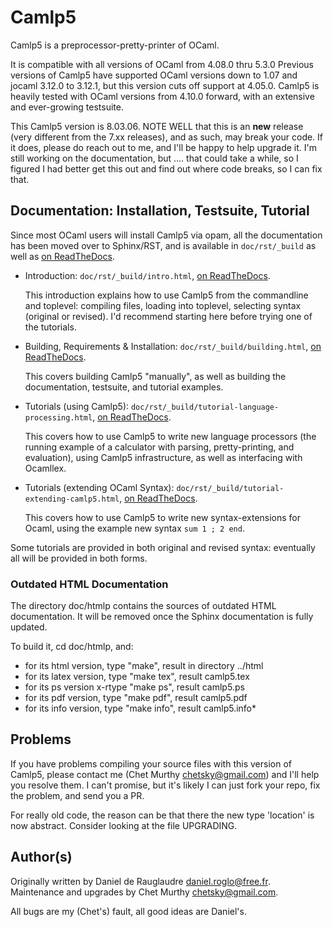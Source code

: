 # Camlp5

Camlp5 is a preprocessor-pretty-printer of OCaml.

It is compatible with all versions of OCaml from 4.08.0 thru 5.3.0
Previous versions of Camlp5 have supported OCaml versions down to 1.07
and jocaml 3.12.0 to 3.12.1, but this version cuts off support at
4.05.0.  Camlp5 is heavily tested with OCaml versions from 4.10.0
forward, with an extensive and ever-growing testsuite.

This Camlp5 version is 8.03.06.  NOTE WELL that this is an **new**
release (very different from the 7.xx releases), and as such, may
break your code.  If it does, please do reach out to me, and I'll be
happy to help upgrade it.  I'm still working on the documentation, but
.... that could take a while, so I figured I had better get this out
and find out where code breaks, so I can fix that.

## Documentation: Installation, Testsuite, Tutorial

Since most OCaml users will install Camlp5 via opam, all the
documentation has been moved over to Sphinx/RST, and is available in
`doc/rst/_build` as well as
[on ReadTheDocs](https://camlp5.readthedocs.io/en/latest/).

- Introduction: `doc/rst/_build/intro.html`, [on ReadTheDocs](https://camlp5.readthedocs.io/en/latest/intro.html).

  This introduction explains how to use Camlp5 from the commandline
  and toplevel: compiling files, loading into toplevel, selecting
  syntax (original or revised).  I'd recommend starting here before
  trying one of the tutorials.

- Building, Requirements & Installation: `doc/rst/_build/building.html`, [on ReadTheDocs](https://camlp5.readthedocs.io/en/latest/building.html).

  This covers building Camlp5 "manually", as well as building the
  documentation, testsuite, and tutorial examples.

- Tutorials (using Camlp5): `doc/rst/_build/tutorial-language-processing.html`, [on ReadTheDocs](https://camlp5.readthedocs.io/en/latest/tutorial-language-processing.html).

  This covers how to use Camlp5 to write new language processors (the
  running example of a calculator with parsing, pretty-printing, and
  evaluation), using Camlp5 infrastructure, as well as interfacing with
  Ocamllex.

- Tutorials (extending OCaml Syntax): `doc/rst/_build/tutorial-extending-camlp5.html`, [on ReadTheDocs](https://camlp5.readthedocs.io/en/latest/tutorial-extending-camlp5.html).

  This covers how to use Camlp5 to write new syntax-extensions for
  Ocaml, using the example new syntax ``sum 1 ; 2 end``.

Some tutorials are provided in both original and revised syntax:
eventually all will be provided in both forms.

### Outdated HTML Documentation

The directory doc/htmlp contains the sources of outdated HTML
documentation.  It will be removed once the Sphinx documentation is
fully updated.

To build it, cd doc/htmlp, and:
* for its html version, type "make", result in directory ../html
* for its latex version, type "make tex", result camlp5.tex
* for its ps version x-rtype "make ps", result camlp5.ps
* for its pdf version, type "make pdf", result camlp5.pdf
* for its info version, type "make info", result camlp5.info*

## Problems

If you have problems compiling your source files with this version of
Camlp5, please contact me (Chet Murthy <chetsky@gmail.com>) and I'll
help you resolve them.  I can't promise, but it's likely I can just
fork your repo, fix the problem, and send you a PR.

For really old code, the reason can be that there the new type
'location' is now abstract. Consider looking at the file UPGRADING.

## Author(s)

Originally written by Daniel de Rauglaudre <daniel.roglo@free.fr>.
Maintenance and upgrades by Chet Murthy <chetsky@gmail.com>.

All bugs are my (Chet's) fault, all good ideas are Daniel's.
